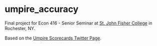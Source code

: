 # umpire_accuracy

Final project for Econ 416 - Senior Seminar at [St. John Fisher College](sjfc.edu) in Rochester, NY.

Based on the [Umpire Scorecards Twitter Page](https://mobile.twitter.com/umpscorecards?lang=en). 

